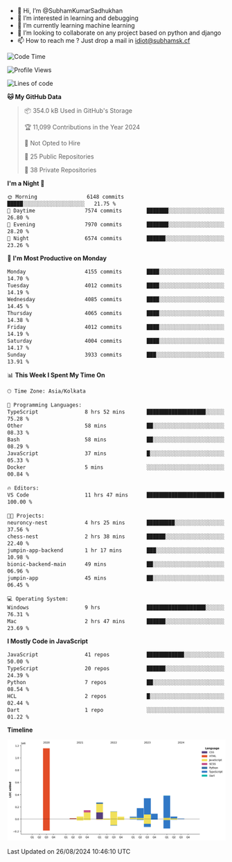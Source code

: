 - 👋 Hi, I’m @SubhamKumarSadhukhan
- 👀 I’m interested in learning and debugging
- 🌱 I’m currently learning machine learning
- 💞️ I’m looking to collaborate on any project based on python and django
- 📫 How to reach me ?
      Just drop a mail in idiot@subhamsk.cf

<!---
SubhamKumarSadhukhan/SubhamKumarSadhukhan is a ✨ special ✨ repository because its `README.md` (this file) appears on your GitHub profile.
You can click the Preview link to take a look at your changes.
--->


<!--START_SECTION:waka-->
![Code Time](http://img.shields.io/badge/Code%20Time-2%2C424%20hrs%205%20mins-blue)

![Profile Views](http://img.shields.io/badge/Profile%20Views-1-blue)

![Lines of code](https://img.shields.io/badge/From%20Hello%20World%20I%27ve%20Written-2.9%20million%20lines%20of%20code-blue)

**🐱 My GitHub Data** 

> 📦 354.0 kB Used in GitHub's Storage 
 > 
> 🏆 11,099 Contributions in the Year 2024
 > 
> 🚫 Not Opted to Hire
 > 
> 📜 25 Public Repositories 
 > 
> 🔑 38 Private Repositories 
 > 
**I'm a Night 🦉** 

```text
🌞 Morning                6148 commits        █████░░░░░░░░░░░░░░░░░░░░   21.75 % 
🌆 Daytime                7574 commits        ███████░░░░░░░░░░░░░░░░░░   26.80 % 
🌃 Evening                7970 commits        ███████░░░░░░░░░░░░░░░░░░   28.20 % 
🌙 Night                  6574 commits        ██████░░░░░░░░░░░░░░░░░░░   23.26 % 
```
📅 **I'm Most Productive on Monday** 

```text
Monday                   4155 commits        ████░░░░░░░░░░░░░░░░░░░░░   14.70 % 
Tuesday                  4012 commits        ████░░░░░░░░░░░░░░░░░░░░░   14.19 % 
Wednesday                4085 commits        ████░░░░░░░░░░░░░░░░░░░░░   14.45 % 
Thursday                 4065 commits        ████░░░░░░░░░░░░░░░░░░░░░   14.38 % 
Friday                   4012 commits        ████░░░░░░░░░░░░░░░░░░░░░   14.19 % 
Saturday                 4004 commits        ████░░░░░░░░░░░░░░░░░░░░░   14.17 % 
Sunday                   3933 commits        ███░░░░░░░░░░░░░░░░░░░░░░   13.91 % 
```


📊 **This Week I Spent My Time On** 

```text
🕑︎ Time Zone: Asia/Kolkata

💬 Programming Languages: 
TypeScript               8 hrs 52 mins       ███████████████████░░░░░░   75.28 % 
Other                    58 mins             ██░░░░░░░░░░░░░░░░░░░░░░░   08.33 % 
Bash                     58 mins             ██░░░░░░░░░░░░░░░░░░░░░░░   08.29 % 
JavaScript               37 mins             █░░░░░░░░░░░░░░░░░░░░░░░░   05.33 % 
Docker                   5 mins              ░░░░░░░░░░░░░░░░░░░░░░░░░   00.84 % 

🔥 Editors: 
VS Code                  11 hrs 47 mins      █████████████████████████   100.00 % 

🐱‍💻 Projects: 
neuroncy-nest            4 hrs 25 mins       █████████░░░░░░░░░░░░░░░░   37.56 % 
chess-nest               2 hrs 38 mins       ██████░░░░░░░░░░░░░░░░░░░   22.40 % 
jumpin-app-backend       1 hr 17 mins        ███░░░░░░░░░░░░░░░░░░░░░░   10.98 % 
bionic-backend-main      49 mins             ██░░░░░░░░░░░░░░░░░░░░░░░   06.96 % 
jumpin-app               45 mins             ██░░░░░░░░░░░░░░░░░░░░░░░   06.45 % 

💻 Operating System: 
Windows                  9 hrs               ███████████████████░░░░░░   76.31 % 
Mac                      2 hrs 47 mins       ██████░░░░░░░░░░░░░░░░░░░   23.69 % 
```

**I Mostly Code in JavaScript** 

```text
JavaScript               41 repos            ████████████░░░░░░░░░░░░░   50.00 % 
TypeScript               20 repos            ██████░░░░░░░░░░░░░░░░░░░   24.39 % 
Python                   7 repos             ██░░░░░░░░░░░░░░░░░░░░░░░   08.54 % 
HCL                      2 repos             █░░░░░░░░░░░░░░░░░░░░░░░░   02.44 % 
Dart                     1 repo              ░░░░░░░░░░░░░░░░░░░░░░░░░   01.22 % 
```



**Timeline**

![Lines of Code chart](https://raw.githubusercontent.com/SubhamKumarSadhukhan/SubhamKumarSadhukhan/main/assets/bar_graph.png)


 Last Updated on 26/08/2024 10:46:10 UTC
<!--END_SECTION:waka-->
